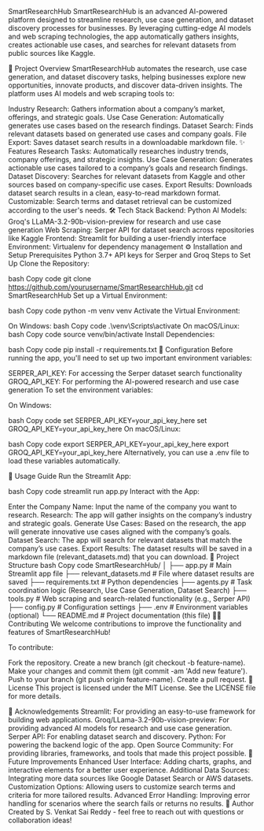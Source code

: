 SmartResearchHub
SmartResearchHub is an advanced AI-powered platform designed to streamline research, use case generation, and dataset discovery processes for businesses. By leveraging cutting-edge AI models and web scraping technologies, the app automatically gathers insights, creates actionable use cases, and searches for relevant datasets from public sources like Kaggle.

🚀 Project Overview
SmartResearchHub automates the research, use case generation, and dataset discovery tasks, helping businesses explore new opportunities, innovate products, and discover data-driven insights. The platform uses AI models and web scraping tools to:

Industry Research: Gathers information about a company’s market, offerings, and strategic goals.
Use Case Generation: Automatically generates use cases based on the research findings.
Dataset Search: Finds relevant datasets based on generated use cases and company goals.
File Export: Saves dataset search results in a downloadable markdown file.
✨ Features
Research Tasks: Automatically researches industry trends, company offerings, and strategic insights.
Use Case Generation: Generates actionable use cases tailored to a company’s goals and research findings.
Dataset Discovery: Searches for relevant datasets from Kaggle and other sources based on company-specific use cases.
Export Results: Downloads dataset search results in a clean, easy-to-read markdown format.
Customizable: Search terms and dataset retrieval can be customized according to the user's needs.
🛠️ Tech Stack
Backend: Python
AI Models: Groq's LLaMA-3.2-90b-vision-preview for research and use case generation
Web Scraping: Serper API for dataset search across repositories like Kaggle
Frontend: Streamlit for building a user-friendly interface
Environment: Virtualenv for dependency management
⚙️ Installation and Setup
Prerequisites
Python 3.7+
API keys for Serper and Groq
Steps to Set Up
Clone the Repository:

bash
Copy code
git clone https://github.com/yourusername/SmartResearchHub.git
cd SmartResearchHub
Set up a Virtual Environment:

bash
Copy code
python -m venv venv
Activate the Virtual Environment:

On Windows:
bash
Copy code
.\venv\Scripts\activate
On macOS/Linux:
bash
Copy code
source venv/bin/activate
Install Dependencies:

bash
Copy code
pip install -r requirements.txt
🔑 Configuration
Before running the app, you'll need to set up two important environment variables:

SERPER_API_KEY: For accessing the Serper dataset search functionality
GROQ_API_KEY: For performing the AI-powered research and use case generation
To set the environment variables:

On Windows:

bash
Copy code
set SERPER_API_KEY=your_api_key_here
set GROQ_API_KEY=your_api_key_here
On macOS/Linux:

bash
Copy code
export SERPER_API_KEY=your_api_key_here
export GROQ_API_KEY=your_api_key_here
Alternatively, you can use a .env file to load these variables automatically.

📝 Usage Guide
Run the Streamlit App:

bash
Copy code
streamlit run app.py
Interact with the App:

Enter the Company Name: Input the name of the company you want to research.
Research: The app will gather insights on the company’s industry and strategic goals.
Generate Use Cases: Based on the research, the app will generate innovative use cases aligned with the company’s goals.
Dataset Search: The app will search for relevant datasets that match the company’s use cases.
Export Results: The dataset results will be saved in a markdown file (relevant_datasets.md) that you can download.
📂 Project Structure
bash
Copy code
SmartResearchHub/
│
├── app.py                 # Main Streamlit app file
├── relevant_datasets.md   # File where dataset results are saved
├── requirements.txt       # Python dependencies
├── agents.py              # Task coordination logic (Research, Use Case Generation, Dataset Search)
├── tools.py               # Web scraping and search-related functionality (e.g., Serper API)
├── config.py              # Configuration settings
├── .env                   # Environment variables (optional)
└── README.md              # Project documentation (this file)
👨‍💻 Contributing
We welcome contributions to improve the functionality and features of SmartResearchHub!

To contribute:

Fork the repository.
Create a new branch (git checkout -b feature-name).
Make your changes and commit them (git commit -am 'Add new feature').
Push to your branch (git push origin feature-name).
Create a pull request.
📜 License
This project is licensed under the MIT License. See the LICENSE file for more details.

🤝 Acknowledgements
Streamlit: For providing an easy-to-use framework for building web applications.
Groq/LLama-3.2-90b-vision-preview: For providing advanced AI models for research and use case generation.
Serper API: For enabling dataset search and discovery.
Python: For powering the backend logic of the app.
Open Source Community: For providing libraries, frameworks, and tools that made this project possible.
🚀 Future Improvements
Enhanced User Interface: Adding charts, graphs, and interactive elements for a better user experience.
Additional Data Sources: Integrating more data sources like Google Dataset Search or AWS datasets.
Customization Options: Allowing users to customize search terms and criteria for more tailored results.
Advanced Error Handling: Improving error handling for scenarios where the search fails or returns no results.
👤 Author
Created by S. Venkat Sai Reddy - feel free to reach out with questions or collaboration ideas!
